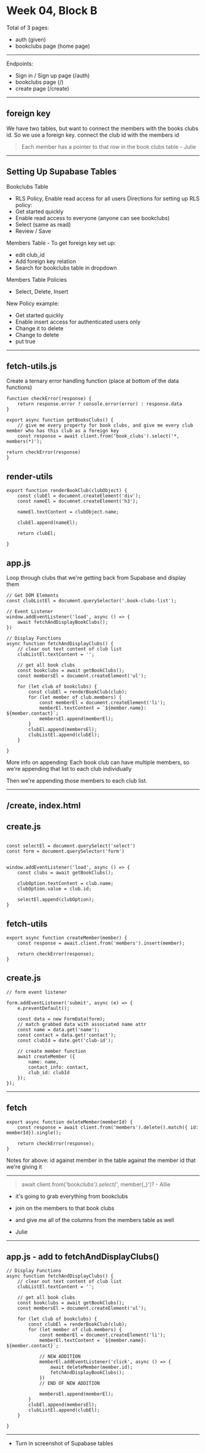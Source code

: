 # Week 04, Block B

Total of 3 pages:

-   auth (given)
-   bookclubs page (home page)

---

Endpoints:

-   Sign in / Sign up page (/auth)
-   bookclubs page (/)
-   create page (/create)

---

## foreign key

We have two tables, but want to connect the members with the books clubs id. So we use a foreign key.
connect the club id with the members id

> Each member has a pointer to that row in the book clubs table - Julie

---

## Setting Up Supabase Tables

Bookclubs Table

-   RLS Policy, Enable read access for all users
    Directions for setting up RLS policy:
-   Get started quickly
-   Enable read access to everyone (anyone can see bookclubs)
-   Select (same as read)
-   Review / Save

Members Table - To get foreign key set up:

-   edit club_id
-   Add foreign key relation
-   Search for bookclubs table in dropdown

Members Table Policies

-   Select, Delete, Insert

New Policy example:

-   Get started quickly
-   Enable insert access for authenticated users only
-   Change it to delete
-   Change to delete
-   put true

---

## fetch-utils.js

Create a ternary error handling function (place at bottom of the data functions)

```
function checkError(response) {
    return response.error ? console.error(error) : response.data
}
```

```
export async function getBooksClubs() {
    // give me every property for book clubs, and give me every club member who has this club as a foreign key
    const response = await client.from('book_clubs').select('*, members(*)');

return checkError(response)
}
```

## render-utils

```
export function renderBookClub(clubObject) {
    const clubEl = document.createElement('div');
    const nameEl = documnet.createElement('h3');

    nameEl.textContent = clubObject.name;

    clubEl.append(nameEl);

    return clubEl;

}

```

## app.js

Loop through clubs that we're getting back from Supabase and display them

```
// Get DOM Elements
const clubListEl = document.querySelector('.book-clubs-list');

```

```
// Event Listener
window.addEventListener('load', async () => {
    await fetchAndDisplayBookClubs();
})

```

```
// Display Functions
async function fetchAndDisplayClubs() {
    // clear out text content of club list
    clubListEl.textContent = '';

    // get all book clubs
    const bookclubs = await getBookClubs();
    const membersEl = document.createElement('ul');

    for (let club of bookclubs) {
        const clubEl = renderBookClub(club);
        for (let member of club.members) {
            const memberEl = document.createElement('li');
            memberEl.textContent = `${member.name}: ${member.contact}`;
            membersEl.append(memberEl);
        }
        clubEl.append(membersEl);
        clubListEl.append(clubEl);
    }

}
```

More info on appending:
Each book club can have multiple members, so we're appending that list to each club individually

Then we're appending those members to each club list.

---

## /create, index.html

## create.js

```

const selectEl = document.querySelect('select')
const form = document.querySelector('form')


window.addEventListener('load', async () => {
    const clubs = await getBookClubs();

    clubOption.textContent = club.name;
    clubOption.value = club.id;

    selectEl.append(clubOption);
}
```

## fetch-utils

```
export async function createMember(member) {
    const response = await.client.from('members').insert(member);

    return checkError(response);
}
```

## create.js

```
// form event listener

form.addEventListener('submit', async (e) => {
    e.preventDefault();

    const data = new FormData(form);
    // match grabbed data with associated name attr
    const name = data.get('name');
    const contact = data.get('contact');
    const clubId = date.get('club-id');

    // create member function
    await createMember ({
        name: name,
        contact_info: contact,
        club_id: clubId
    });
});

```

---

## fetch

```
export async function deleteMember(memberId) {
    const response = await client.from('members').delete().match({ id: memberId}).single();

    return checkError(response);
}

```

Notes for above:
id against member in the table against the member id that we're giving it

---

> await client.from('book*clubs').select('*, member(\_)')? - Allie

-   it's going to grab everything from bookclubs
-   join on the members to that book clubs
-   and give me all of the columns from the members table as well

-   Julie

---

## app.js - add to fetchAndDisplayClubs()

```
// Display Functions
async function fetchAndDisplayClubs() {
    // clear out text content of club list
    clubListEl.textContent = '';

    // get all book clubs
    const bookclubs = await getBookClubs();
    const membersEl = document.createElement('ul');

    for (let club of bookclubs) {
        const clubEl = renderBookClub(club);
        for (let member of club.members) {
            const memberEl = document.createElement('li');
            memberEl.textContent = `${member.name}: ${member.contact}`;

            // NEW ADDITION
            memberEl.addEventListener('click', async () => {
                await deleteMember(member.id);
                fetchAndDisplayBookClubs();
            })
            // END OF NEW ADDITION

            membersEl.append(memberEl);
        }
        clubEl.append(membersEl);
        clubListEl.append(clubEl);
    }

}

```

---

-   Turn in screenshot of Supabase tables
